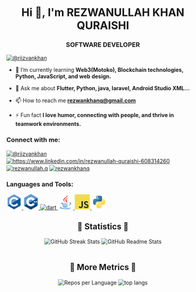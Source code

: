 <h1 align="center">Hi 👋, I'm REZWANULLAH KHAN QURAISHI</h1>
<h3 align="center"> SOFTWARE DEVELOPER</h3>



<p align="left"> <a href="https://twitter.com/riizvankhan" target="blank"><img src="https://img.shields.io/twitter/follow/riizvankhan?logo=twitter&style=for-the-badge" alt="@riizvankhan" /></a> </p>

- 🌱 I’m currently learning  **Web3(Motoko), Blockchain technologies, Python, JavaScript, and web design.**

- 💬 Ask me about **Flutter, Python, java, laravel, Android Studio XML...**

- 📫 How to reach me **rezwankhanq@gmail.com**

- ⚡ Fun fact **I love humor, connecting with people, and thrive in teamwork environments.**

<h3 align="left">Connect with me:</h3>
<p align="left">
<a href="https://twitter.com/@riizvankhan" target="blank"><img align="center" src="https://raw.githubusercontent.com/rahuldkjain/github-profile-readme-generator/master/src/images/icons/Social/twitter.svg" alt="@riizvankhan" height="30" width="40" /></a>
<a href="https://linkedin.com/in/rezwanullah-quraishi-608314260" target="blank"><img align="center" src="https://raw.githubusercontent.com/rahuldkjain/github-profile-readme-generator/master/src/images/icons/Social/linked-in-alt.svg" alt="https://www.linkedin.com/in/rezwanullah-quraishi-608314260" height="30" width="40" /></a>
<a href="https://fb.com/rezwanullah.q" target="blank"><img align="center" src="https://raw.githubusercontent.com/rahuldkjain/github-profile-readme-generator/master/src/images/icons/Social/facebook.svg" alt="rezwanullah.q" height="30" width="40" /></a>
<a href="https://instagram.com/rezwankhanq" target="blank"><img align="center" src="https://raw.githubusercontent.com/rahuldkjain/github-profile-readme-generator/master/src/images/icons/Social/instagram.svg" alt="rezwankhanq" height="30" width="40" /></a>
</p>

<h3 align="left">Languages and Tools:</h3>
<p align="left"> <a href="https://www.cprogramming.com/" target="_blank" rel="noreferrer"> <img src="https://raw.githubusercontent.com/devicons/devicon/master/icons/c/c-original.svg" alt="c" width="40" height="40"/> </a> <a href="https://www.w3schools.com/cpp/" target="_blank" rel="noreferrer"> <img src="https://raw.githubusercontent.com/devicons/devicon/master/icons/cplusplus/cplusplus-original.svg" alt="cplusplus" width="40" height="40"/> </a> <a href="https://dart.dev" target="_blank" rel="noreferrer"> <img src="https://www.vectorlogo.zone/logos/dartlang/dartlang-icon.svg" alt="dart" width="40" height="40"/> </a> <a href="https://www.java.com" target="_blank" rel="noreferrer"> <img src="https://raw.githubusercontent.com/devicons/devicon/master/icons/java/java-original.svg" alt="java" width="40" height="40"/> </a> <a href="https://developer.mozilla.org/en-US/docs/Web/JavaScript" target="_blank" rel="noreferrer"> <img src="https://raw.githubusercontent.com/devicons/devicon/master/icons/javascript/javascript-original.svg" alt="javascript" width="40" height="40"/> </a> <a href="https://www.python.org" target="_blank" rel="noreferrer"> <img src="https://raw.githubusercontent.com/devicons/devicon/master/icons/python/python-original.svg" alt="python" width="40" height="40"/> </a> </p>

<!-- This is a comment in the README file -->
<h2 align="center">🎉 Statistics 🎉</h2>

<div align="center">
  <img width="390" src="https://github-readme-streak-stats.herokuapp.com/?user=rezwanqkhan&hide=HTML&langs_count=8&layout=compact&theme=react&border_radius=10&size_weight=0.5&count_weight=0.5&exclude_repo=github-readme-stats" alt="GitHub Streak Stats"/>
  <img width="390" src="https://github-readme-stats.vercel.app/api?username=rezwanqkhan&count_private=true&show_icons=true&theme=react&rank_icon=github&border_radius=10" alt="GitHub Readme Stats" />
</div>

<br/>

<h2 align="center">🚀 More Metrics 🚀</h2>


<div align="center">
  <img width="390" align="center"  src="https://github-profile-summary-cards.vercel.app/api/cards/repos-per-language?username=rezwanqkhan&layout=compact&theme=react&border_radius=10&langs_count=10" alt="Repos per Language" />
  <img width=390 align="center" src="https://github-readme-stats.vercel.app/api/top-langs?username=rezwanqkhan&count_private=true&theme=react&border_radius=10" alt="top langs" />
</div>




